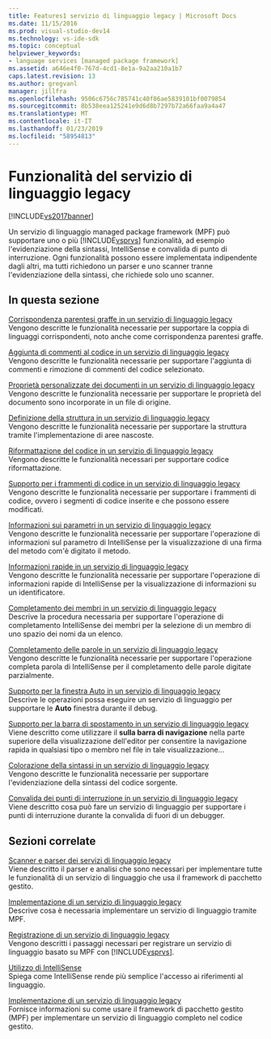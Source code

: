 ```yaml
---
title: Features1 servizio di linguaggio legacy | Microsoft Docs
ms.date: 11/15/2016
ms.prod: visual-studio-dev14
ms.technology: vs-ide-sdk
ms.topic: conceptual
helpviewer_keywords:
- language services [managed package framework]
ms.assetid: a646e4f0-767d-4cd1-8e1a-9a2aa210a1b7
caps.latest.revision: 13
ms.author: gregvanl
manager: jillfra
ms.openlocfilehash: 9506c6756c785741c40f86ae5839101bf0079854
ms.sourcegitcommit: 8b538eea125241e9d6d8b7297b72a66faa9a4a47
ms.translationtype: MT
ms.contentlocale: it-IT
ms.lasthandoff: 01/23/2019
ms.locfileid: "58954813"
---
```

# <a name="legacy-language-service-features"></a>Funzionalità del servizio di linguaggio legacy
[!INCLUDE[vs2017banner](../../includes/vs2017banner.md)]

Un servizio di linguaggio managed package framework (MPF) può supportare uno o più [!INCLUDE[vsprvs](../../includes/vsprvs-md.md)] funzionalità, ad esempio l'evidenziazione della sintassi, IntelliSense e convalida di punto di interruzione. Ogni funzionalità possono essere implementata indipendente dagli altri, ma tutti richiedono un parser e uno scanner tranne l'evidenziazione della sintassi, che richiede solo uno scanner.  
  
## <a name="in-this-section"></a>In questa sezione  
 [Corrispondenza parentesi graffe in un servizio di linguaggio legacy](../../extensibility/internals/brace-matching-in-a-legacy-language-service.md)  
 Vengono descritte le funzionalità necessarie per supportare la coppia di linguaggi corrispondenti, noto anche come corrispondenza parentesi graffe.  
  
 [Aggiunta di commenti al codice in un servizio di linguaggio legacy](../../extensibility/internals/commenting-code-in-a-legacy-language-service.md)  
 Vengono descritte le funzionalità necessarie per supportare l'aggiunta di commenti e rimozione di commenti del codice selezionato.  
  
 [Proprietà personalizzate dei documenti in un servizio di linguaggio legacy](../../extensibility/internals/custom-document-properties-in-a-legacy-language-service.md)  
 Vengono descritte le funzionalità necessarie per supportare le proprietà del documento sono incorporate in un file di origine.  
  
 [Definizione della struttura in un servizio di linguaggio legacy](../../extensibility/internals/outlining-in-a-legacy-language-service.md)  
 Vengono descritte le funzionalità necessarie per supportare la struttura tramite l'implementazione di aree nascoste.  
  
 [Riformattazione del codice in un servizio di linguaggio legacy](../../extensibility/internals/reformatting-code-in-a-legacy-language-service.md)  
 Vengono descritte le funzionalità necessari per supportare codice riformattazione.  
  
 [Supporto per i frammenti di codice in un servizio di linguaggio legacy](../../extensibility/internals/support-for-code-snippets-in-a-legacy-language-service.md)  
 Vengono descritte le funzionalità necessarie per supportare i frammenti di codice, ovvero i segmenti di codice inserite e che possono essere modificati.  
  
 [Informazioni sui parametri in un servizio di linguaggio legacy](../../extensibility/internals/parameter-info-in-a-legacy-language-service2.md)  
 Vengono descritte le funzionalità necessarie per supportare l'operazione di informazioni sul parametro di IntelliSense per la visualizzazione di una firma del metodo com'è digitato il metodo.  
  
 [Informazioni rapide in un servizio di linguaggio legacy](../../extensibility/internals/quick-info-in-a-legacy-language-service.md)  
 Vengono descritte le funzionalità necessarie per supportare l'operazione di informazioni rapide di IntelliSense per la visualizzazione di informazioni su un identificatore.  
  
 [Completamento dei membri in un servizio di linguaggio legacy](../../extensibility/internals/member-completion-in-a-legacy-language-service.md)  
 Descrive la procedura necessaria per supportare l'operazione di completamento IntelliSense dei membri per la selezione di un membro di uno spazio dei nomi da un elenco.  
  
 [Completamento delle parole in un servizio di linguaggio legacy](../../extensibility/internals/word-completion-in-a-legacy-language-service.md)  
 Vengono descritte le funzionalità necessarie per supportare l'operazione completa parola di IntelliSense per il completamento delle parole digitate parzialmente.  
  
 [Supporto per la finestra Auto in un servizio di linguaggio legacy](../../extensibility/internals/support-for-the-autos-window-in-a-legacy-language-service.md)  
 Descrive le operazioni possa eseguire un servizio di linguaggio per supportare le **Auto** finestra durante il debug.  
  
 [Supporto per la barra di spostamento in un servizio di linguaggio legacy](../../extensibility/internals/support-for-the-navigation-bar-in-a-legacy-language-service.md)  
 Viene descritto come utilizzare il **sulla barra di navigazione** nella parte superiore della visualizzazione dell'editor per consentire la navigazione rapida in qualsiasi tipo o membro nel file in tale visualizzazione...  
  
 [Colorazione della sintassi in un servizio di linguaggio legacy](../../extensibility/internals/syntax-colorizing-in-a-legacy-language-service.md)  
 Vengono descritte le funzionalità necessarie per supportare l'evidenziazione della sintassi del codice sorgente.  
  
 [Convalida dei punti di interruzione in un servizio di linguaggio legacy](../../extensibility/internals/validating-breakpoints-in-a-legacy-language-service.md)  
 Viene descritto cosa può fare un servizio di linguaggio per supportare i punti di interruzione durante la convalida di fuori di un debugger.  
  
## <a name="related-sections"></a>Sezioni correlate  
 [Scanner e parser dei servizi di linguaggio legacy](../../extensibility/internals/legacy-language-service-parser-and-scanner.md)  
 Viene descritto il parser e analisi che sono necessari per implementare tutte le funzionalità di un servizio di linguaggio che usa il framework di pacchetto gestito.  
  
 [Implementazione di un servizio di linguaggio legacy](../../extensibility/internals/implementing-a-legacy-language-service2.md)  
 Descrive cosa è necessaria implementare un servizio di linguaggio tramite MPF.  
  
 [Registrazione di un servizio di linguaggio legacy](../../extensibility/internals/registering-a-legacy-language-service1.md)  
 Vengono descritti i passaggi necessari per registrare un servizio di linguaggio basato su MPF con [!INCLUDE[vsprvs](../../includes/vsprvs-md.md)].  
  
 [Utilizzo di IntelliSense](../../ide/using-intellisense.md)  
 Spiega come IntelliSense rende più semplice l'accesso ai riferimenti al linguaggio.  
  
 [Implementazione di un servizio di linguaggio legacy](../../extensibility/internals/implementing-a-legacy-language-service1.md)  
 Fornisce informazioni su come usare il framework di pacchetto gestito (MPF) per implementare un servizio di linguaggio completo nel codice gestito.
